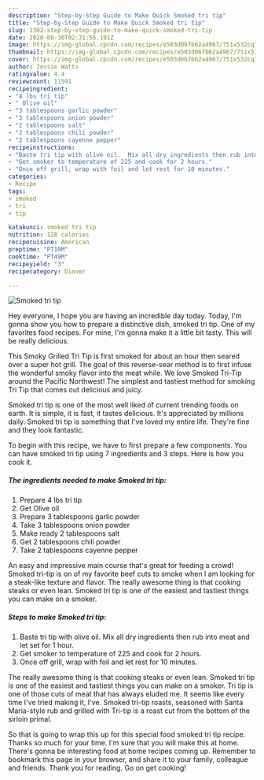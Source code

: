 ```yaml
---
description: "Step-by-Step Guide to Make Quick Smoked tri tip"
title: "Step-by-Step Guide to Make Quick Smoked tri tip"
slug: 1302-step-by-step-guide-to-make-quick-smoked-tri-tip
date: 2020-08-30T02:31:55.101Z
image: https://img-global.cpcdn.com/recipes/e503d067b62a4967/751x532cq70/smoked-tri-tip-recipe-main-photo.jpg
thumbnail: https://img-global.cpcdn.com/recipes/e503d067b62a4967/751x532cq70/smoked-tri-tip-recipe-main-photo.jpg
cover: https://img-global.cpcdn.com/recipes/e503d067b62a4967/751x532cq70/smoked-tri-tip-recipe-main-photo.jpg
author: Jessie Watts
ratingvalue: 4.4
reviewcount: 11591
recipeingredient:
- "4 lbs tri tip"
- " Olive oil"
- "3 tablespoons garlic powder"
- "3 tablespoons onion powder"
- "2 tablespoons salt"
- "2 tablespoons chili powder"
- "2 tablespoons cayenne pepper"
recipeinstructions:
- "Baste tri tip with olive oil.  Mix all dry ingredients then rub into meat and let set for 1 hour."
- "Get smoker to temperature of 225 and cook for 2 hours."
- "Once off grill, wrap with foil and let rest for 10 minutes."
categories:
- Recipe
tags:
- smoked
- tri
- tip

katakunci: smoked tri tip 
nutrition: 128 calories
recipecuisine: American
preptime: "PT10M"
cooktime: "PT49M"
recipeyield: "3"
recipecategory: Dinner

---
```



![Smoked tri tip](https://img-global.cpcdn.com/recipes/e503d067b62a4967/751x532cq70/smoked-tri-tip-recipe-main-photo.jpg)

Hey everyone, I hope you are having an incredible day today. Today, I'm gonna show you how to prepare a distinctive dish, smoked tri tip. One of my favorites food recipes. For mine, I'm gonna make it a little bit tasty. This will be really delicious.

This Smoky Grilled Tri Tip is first smoked for about an hour then seared over a super hot grill. The goal of this reverse-sear method is to first infuse the wonderful smoky flavor into the meat while. We love Smoked Tri-Tip around the Pacific Northwest! The simplest and tastiest method for smoking Tri Tip that comes out delicious and juicy.

Smoked tri tip is one of the most well liked of current trending foods on earth. It is simple, it is fast, it tastes delicious. It's appreciated by millions daily. Smoked tri tip is something that I've loved my entire life. They're fine and they look fantastic.


To begin with this recipe, we have to first prepare a few components. You can have smoked tri tip using 7 ingredients and 3 steps. Here is how you cook it.

<!--inarticleads1-->

##### The ingredients needed to make Smoked tri tip:

1. Prepare 4 lbs tri tip
1. Get  Olive oil
1. Prepare 3 tablespoons garlic powder
1. Take 3 tablespoons onion powder
1. Make ready 2 tablespoons salt
1. Get 2 tablespoons chili powder
1. Take 2 tablespoons cayenne pepper


An easy and impressive main course that&#39;s great for feeding a crowd! Smoked tri-tip is on of my favorite beef cuts to smoke when I am looking for a steak-like texture and flavor. The really awesome thing is that cooking steaks or even lean. Smoked tri tip is one of the easiest and tastiest things you can make on a smoker. 

<!--inarticleads2-->

##### Steps to make Smoked tri tip:

1. Baste tri tip with olive oil.  Mix all dry ingredients then rub into meat and let set for 1 hour.
1. Get smoker to temperature of 225 and cook for 2 hours.
1. Once off grill, wrap with foil and let rest for 10 minutes.


The really awesome thing is that cooking steaks or even lean. Smoked tri tip is one of the easiest and tastiest things you can make on a smoker. Tri tip is one of those cuts of meat that has always eluded me. It seems like every time I&#39;ve tried making it, I&#39;ve. Smoked tri-tip roasts, seasoned with Santa Maria-style rub and grilled with Tri-tip is a roast cut from the bottom of the sirloin primal. 

So that is going to wrap this up for this special food smoked tri tip recipe. Thanks so much for your time. I'm sure that you will make this at home. There's gonna be interesting food at home recipes coming up. Remember to bookmark this page in your browser, and share it to your family, colleague and friends. Thank you for reading. Go on get cooking!
